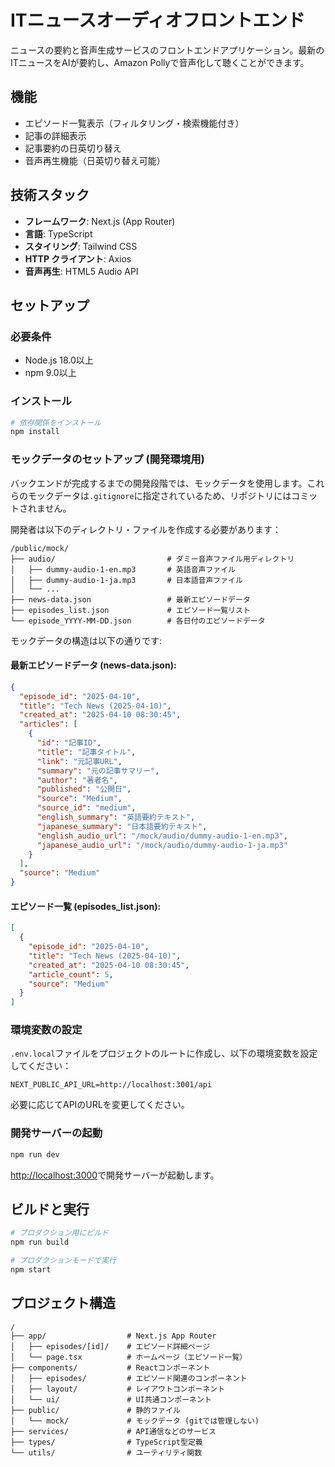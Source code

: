 # ITニュースオーディオフロントエンド

ニュースの要約と音声生成サービスのフロントエンドアプリケーション。最新のITニュースをAIが要約し、Amazon Pollyで音声化して聴くことができます。

## 機能

- エピソード一覧表示（フィルタリング・検索機能付き）
- 記事の詳細表示
- 記事要約の日英切り替え
- 音声再生機能（日英切り替え可能）

## 技術スタック

- **フレームワーク**: Next.js (App Router)
- **言語**: TypeScript
- **スタイリング**: Tailwind CSS
- **HTTP クライアント**: Axios
- **音声再生**: HTML5 Audio API

## セットアップ

### 必要条件

- Node.js 18.0以上
- npm 9.0以上

### インストール

```bash
# 依存関係をインストール
npm install
```

### モックデータのセットアップ (開発環境用)

バックエンドが完成するまでの開発段階では、モックデータを使用します。これらのモックデータは`.gitignore`に指定されているため、リポジトリにはコミットされません。

開発者は以下のディレクトリ・ファイルを作成する必要があります：

```
/public/mock/
├── audio/                         # ダミー音声ファイル用ディレクトリ
│   ├── dummy-audio-1-en.mp3       # 英語音声ファイル
│   ├── dummy-audio-1-ja.mp3       # 日本語音声ファイル
│   └── ...
├── news-data.json                 # 最新エピソードデータ
├── episodes_list.json             # エピソード一覧リスト
└── episode_YYYY-MM-DD.json        # 各日付のエピソードデータ
```

モックデータの構造は以下の通りです:

#### 最新エピソードデータ (news-data.json):
```json
{
  "episode_id": "2025-04-10",
  "title": "Tech News (2025-04-10)",
  "created_at": "2025-04-10 08:30:45",
  "articles": [
    {
      "id": "記事ID",
      "title": "記事タイトル",
      "link": "元記事URL",
      "summary": "元の記事サマリー",
      "author": "著者名",
      "published": "公開日",
      "source": "Medium",
      "source_id": "medium",
      "english_summary": "英語要約テキスト",
      "japanese_summary": "日本語要約テキスト",
      "english_audio_url": "/mock/audio/dummy-audio-1-en.mp3",
      "japanese_audio_url": "/mock/audio/dummy-audio-1-ja.mp3"
    }
  ],
  "source": "Medium"
}
```

#### エピソード一覧 (episodes_list.json):
```json
[
  {
    "episode_id": "2025-04-10",
    "title": "Tech News (2025-04-10)",
    "created_at": "2025-04-10 08:30:45",
    "article_count": 5,
    "source": "Medium"
  }
]
```

### 環境変数の設定

`.env.local`ファイルをプロジェクトのルートに作成し、以下の環境変数を設定してください：

```
NEXT_PUBLIC_API_URL=http://localhost:3001/api
```

必要に応じてAPIのURLを変更してください。

### 開発サーバーの起動

```bash
npm run dev
```

[http://localhost:3000](http://localhost:3000)で開発サーバーが起動します。

## ビルドと実行

```bash
# プロダクション用にビルド
npm run build

# プロダクションモードで実行
npm start
```

## プロジェクト構造

```
/
├── app/                  # Next.js App Router
│   ├── episodes/[id]/    # エピソード詳細ページ
│   └── page.tsx          # ホームページ（エピソード一覧）
├── components/           # Reactコンポーネント
│   ├── episodes/         # エピソード関連のコンポーネント
│   ├── layout/           # レイアウトコンポーネント
│   └── ui/               # UI共通コンポーネント
├── public/               # 静的ファイル
│   └── mock/             # モックデータ (gitでは管理しない)
├── services/             # API通信などのサービス
├── types/                # TypeScript型定義
└── utils/                # ユーティリティ関数
```
